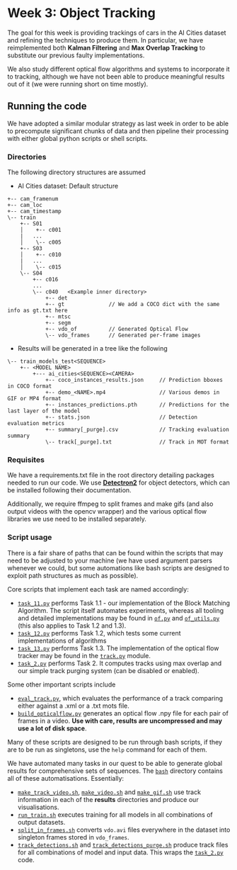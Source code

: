 # Week 3: Object Tracking

The goal for this week is providing trackings of cars in the AI Cities dataset
and refining the techniques to produce them. In particular, we have reimplemented
both **Kalman Filtering** and **Max Overlap Tracking** to substitute our previous
faulty implementations.

We also study different optical flow algorithms and systems to incorporate it to
tracking, although we have not been able to produce meaningful results out of it
(we were running short on time mostly).

## Running the code

We have adopted a similar modular strategy as last week in order to be able to
precompute significant chunks of data and then pipeline their processing with
either global python scripts or shell scripts.

### Directories

The following directory structures are assumed

- AI Cities dataset: Default structure

```text
+-- cam_framenum
+-- cam_loc
+-- cam_timestamp
\-- train
    +-- S01
    │    +-- c001
    |   ...
    │    \-- c005
    +-- S03
    │    +-- c010
    |   ...
    │    \-- c015
    \-- S04
        +-- c016
        ...
        \-- c040   <Example inner directory>
            +-- det
            +-- gt              // We add a COCO dict with the same info as gt.txt here
            +-- mtsc
            +-- segm
            +-- vdo_of          // Generated Optical Flow
            \-- vdo_frames      // Generated per-frame images
```

- Results will be generated in a tree like the following

```text
\-- train_models_test<SEQUENCE>
    +-- <MODEL NAME>
        +--- ai_cities<SEQUENCE><CAMERA>
            +-- coco_instances_results.json     // Prediction bboxes in COCO format
            +-- demo_<NAME>.mp4                 // Various demos in GIF or MP4 format
            +-- instances_predictions.pth       // Predictions for the last layer of the model
            +-- stats.json                      // Detection evaluation metrics
            +-- summary[_purge].csv             // Tracking evaluation summary
            \-- track[_purge].txt               // Track in MOT format
```

### Requisites

We have a requirements.txt file in the root directory detailing packages needed
to run our code. We use
[**Detectron2**](https://github.com/facebookresearch/detectron2) for object detectors, which can be
installed following their documentation.

Additionally, we require ffmpeg to split frames and make gifs
(and also output videos with the opencv wrapper) and the various optical flow
libraries we use need to be installed separately.

### Script usage

There is a fair share of paths that can be found within the scripts that may 
need to be adjusted to your machine (we have used argument parsers whenever
we could, but some automations like bash scripts are designed to exploit
path structures as much as possible).

Core scripts that implement each task are named accordingly:

- [```task_11.py```](./task_11.py) performs Task 1.1 - our implementation
of the Block Matching Algorithm. The script itself automates experiments, 
whereas all tooling and detailed implementations may be found in
[```of.py```](./of.py) and [```of_utils.py```](./of_utils.py) (this also applies
to Task 1.2 and 1.3).
- [```task_12.py```](./task_12.py) performs Task 1.2, which tests some current
implementations of algorithms
- [```task_13.py```](./task_13.py) performs Task 1.3. The implementation of
the optical flow tracker may be found in the [```track.py```](./track.py)
module.
- [```task_2.py```](./task_2.py) performs Task 2. It computes tracks using max
overlap and our simple track purging system (can be disabled or enabled).

Some other important scripts include
- [```eval_track.py```](./eval_track.py), which evaluates the performance of
a track comparing either against a .xml or a .txt mots file.
- [```build_opticalflow.py```](./build_opticalflow.py) generates an optical 
flow .npy file for each pair of frames in a video. **Use with care, results
are uncompressed and may use a lot of disk space**.

Many of these scripts are designed to be run through bash scripts, if they are 
to be run as singletons, use the ```help``` command for each of them.

We have automated many tasks in our quest to be able to generate global results
for comprehensive sets of sequences. The [```bash```](./bash) directory contains
all of these automatisations. Essentially:

- [```make_track_video.sh```](./bash/make_track_video.sh), 
[```make_video.sh```](./bash/make_video.sh) and [```make_gif.sh```](./bash/make_gif.sh)
use track information in each of the **results** directories and produce our
visualisations.
- [```run_train.sh```](./bash/run_train.sh) executes training for all models
in all combinations of output datasets.
- [```split_in_frames.sh```](./bash/split_in_frames.sh) converts ```vdo.avi``` files
everywhere in the dataset into singleton frames stored in ```vdo_frames```.
- [```track_detections.sh```](./bash/track_detections.sh) and 
[```track_detections_purge.sh```](./bash/track_detections_purge.sh) produce
track files for all combinations of model and input data. This wraps
the [```task_2.py```](./task_2.py) code.
